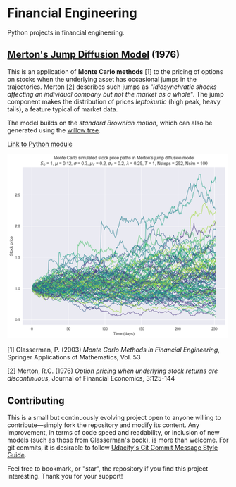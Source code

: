 # Financial Engineering
Python projects in financial engineering.

## [Merton's Jump Diffusion Model](https://nbviewer.jupyter.org/github/federicomariamassari/financial-engineering/blob/master/handbook/01-merton-jdm.ipynb) (1976)
This is an application of **Monte Carlo methods** [1] to the pricing of options on stocks when the underlying asset has occasional jumps in the trajectories. Merton [2] describes such jumps as _"idiosynchratic shocks affecting an individual company but not the market as a whole"_. The jump component makes the distribution of prices _leptokurtic_ (high peak, heavy tails), a feature typical of market data.

The model builds on the _standard Brownian motion_, which can also be generated using the [willow tree](https://github.com/federicomariamassari/willow-tree).

[Link to Python module](/python-modules/jump_diffusion.py)

<img src = 'handbook/img/merton-jdm.png' alt = 'merton-jump-diffusion-model' width = '500'>

[1] Glasserman, P. (2003) _Monte Carlo Methods in Financial Engineering_, Springer Applications of Mathematics, Vol. 53

[2] Merton, R.C. (1976) _Option pricing when underlying stock returns are discontinuous_, Journal of Financial Economics, 3:125-144

## Contributing
This is a small but continuously evolving project open to anyone willing to contribute—simply fork the repository and modify its content. Any improvement, in terms of code speed and readability, or inclusion of new models (such as those from Glasserman's book), is more than welcome. For git commits, it is desirable to follow [Udacity's Git Commit Message Style Guide](https://udacity.github.io/git-styleguide/).

Feel free to bookmark, or "star", the repository if you find this project interesting. Thank you for your support!
